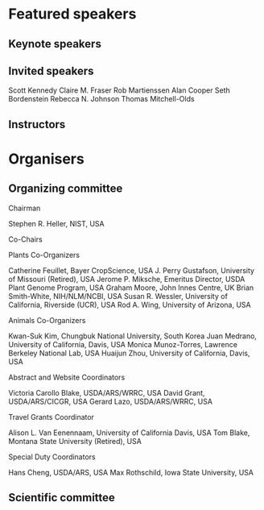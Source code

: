 # Featured speakers

## Keynote speakers


## Invited speakers
Scott Kennedy
Claire M. Fraser 
Rob Martienssen 
Alan Cooper
Seth Bordenstein 
Rebecca N. Johnson
Thomas Mitchell-Olds

## Instructors


# Organisers


## Organizing committee
Chairman

Stephen R. Heller, NIST, USA

  
Co-Chairs

Plants Co-Organizers

Catherine Feuillet, Bayer CropScience, USA
J. Perry Gustafson, University of Missouri (Retired), USA
Jerome P. Miksche, Emeritus Director, USDA Plant Genome Program, USA
Graham Moore, John Innes Centre, UK
Brian Smith-White, NIH/NLM/NCBI, USA
Susan R. Wessler,  University of California, Riverside (UCR), USA
Rod A. Wing, University of Arizona, USA

Animals Co-Organizers

Kwan-Suk Kim, Chungbuk National University, South Korea
Juan Medrano, University of California, Davis, USA
Monica Munoz-Torres, Lawrence Berkeley National Lab, USA
Huaijun Zhou, University of California, Davis, USA

Abstract and Website Coordinators

Victoria Carollo Blake, USDA/ARS/WRRC, USA
David Grant, USDA/ARS/CICGR, USA
Gerard Lazo, USDA/ARS/WRRC, USA

Travel Grants Coordinator

Alison L. Van Eenennaam, University of California Davis, USA 
Tom Blake, Montana State University (Retired), USA

Special Duty Coordinators

Hans Cheng, USDA/ARS, USA
Max Rothschild, Iowa State University, USA

 

## Scientific committee
